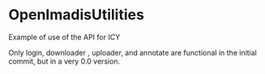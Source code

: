 # OpenImadisUtilities
Example of use of the API for ICY

Only login, downloader , uploader, and annotate are functional in the initial commit, but in a very 0.0 version.
